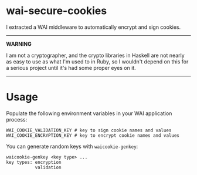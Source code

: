 # wai-secure-cookies

I extracted a WAI middleware to automatically encrypt and sign cookies.

---

**WARNING**

I am not a cryptographer, and the crypto libraries in Haskell are not nearly as easy to use as what I'm used to in Ruby, so I wouldn't depend on this for a serious project until it's had some proper eyes on it.

---

# Usage

Populate the following environment variables in your WAI application process:

```
WAI_COOKIE_VALIDATION_KEY # key to sign cookie names and values
WAI_COOKIE_ENCRYPTION_KEY # key to encrypt cookie names and values
```

You can generate random keys with `waicookie-genkey`:

```
waicookie-genkey <key type> ...
key types: encryption
           validation
```
